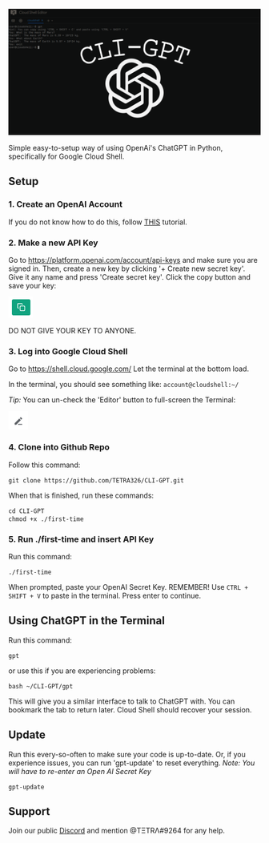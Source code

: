 ![CLI-GPT Image](/images/CLI-GPT.png)

Simple easy-to-setup way of using OpenAi's ChatGPT in Python, specifically for Google Cloud Shell.

## Setup
### 1. Create an OpenAI Account
If you do not know how to do this, follow [THIS](https://www.youtube.com/watch?v=0b49O19FyC8) tutorial.

### 2. Make a new API Key
Go to https://platform.openai.com/account/api-keys and make sure you are signed in. Then, create a new key by clicking '+ Create new secret key'.
Give it any name and press 'Create secret key'. Click the copy button and save your key:

![Copy button image](/images/copy.png)

DO NOT GIVE YOUR KEY TO ANYONE.

### 3. Log into Google Cloud Shell
Go to https://shell.cloud.google.com/
Let the terminal at the bottom load.

In the terminal, you should see something like: `account@cloudshell:~/`

*Tip:*
You can un-check the 'Editor' button to full-screen the Terminal:

![Close-Editor](/images/pencil.png)

### 4. Clone into Github Repo
Follow this command:
```
git clone https://github.com/TETRA326/CLI-GPT.git
```
When that is finished, run these commands:
```
cd CLI-GPT
chmod +x ./first-time
```

### 5. Run ./first-time and insert API Key
Run this command:
```
./first-time
```
When prompted, paste your OpenAI Secret Key. REMEMBER! Use `CTRL + SHIFT + V` to paste in the terminal.
Press enter to continue.

## Using ChatGPT in the Terminal

Run this command:
```
gpt
```
or use this if you are experiencing problems:
```
bash ~/CLI-GPT/gpt
```
This will give you a similar interface to talk to ChatGPT with. You can bookmark the tab to return later. Cloud Shell should recover your session.

## Update
Run this every-so-often to make sure your code is up-to-date. Or, if you experience issues, you can run 'gpt-update' to reset everything. *Note: You will have to re-enter an Open AI Secret Key*
```
gpt-update
```


## Support
Join our public [Discord](https://discord.gg/NCXRYSmx2a) and mention @TΞTRΛ#9264 for any help.
